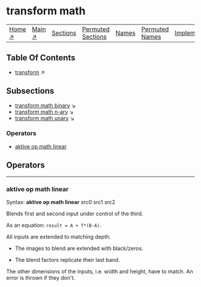 # transform math

||||||||
|---|---|---|---|---|---|---|
|[Home ↗](/)|[Main ↗](index.md)|[Sections](index.md#sectree)|[Permuted Sections](bypsections.md)|[Names](byname.md)|[Permuted Names](bypnames.md)|[Implementations](bylang.md)|

## Table Of Contents

  - [transform](transform.md) ↗


## Subsections


 - [transform math binary](transform_math_binary.md) ↘
 - [transform math n-ary](transform_math_nary.md) ↘
 - [transform math unary](transform_math_unary.md) ↘

### Operators

 - [aktive op math linear](#op_math_linear)

## Operators

---
### <a name='op_math_linear'></a> aktive op math linear

Syntax: __aktive op math linear__ src0 src1 src2

Blends first and second input under control of the third.

As an equation: `result = A + T*(B-A)`.

All inputs are extended to matching depth.

- The images to blend are extended with black/zeros.

- The blend factors replicate their last band.

The other dimensions of the inputs, i.e. width and height, have to match. An error is thrown if they don't.


